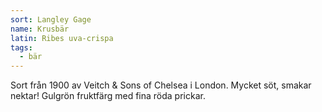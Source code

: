 ```yaml
---
sort: Langley Gage
name: Krusbär
latin: Ribes uva-crispa
tags:
  - bär
---
```


Sort från 1900 av Veitch & Sons of Chelsea i London. Mycket söt, smakar nektar! Gulgrön fruktfärg med fina röda prickar.
